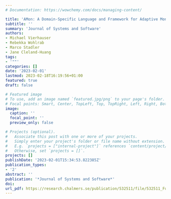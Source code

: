 ```yaml
---
# Documentation: https://wowchemy.com/docs/managing-content/

title: 'AMon: A Domain-Specific Language and Framework for Adaptive Monitoring of Cyber-Physical Systems'
subtitle: ''
summary: 'Journal of Systems and Software'
authors:
- Michael Vierhauser
- Rebekka Wohlrab
- Marco Stadler
- Jane Cleland-Huang
tags:
- '""'
categories: []
date: '2023-02-01'
lastmod: 2023-02-18T16:19:56+01:00
featured: true
draft: false

# Featured image
# To use, add an image named `featured.jpg/png` to your page's folder.
# Focal points: Smart, Center, TopLeft, Top, TopRight, Left, Right, BottomLeft, Bottom, BottomRight.
image:
  caption: ''
  focal_point: ''
  preview_only: false

# Projects (optional).
#   Associate this post with one or more of your projects.
#   Simply enter your project's folder or file name without extension.
#   E.g. `projects = ["internal-project"]` references `content/project/deep-learning/index.md`.
#   Otherwise, set `projects = []`.
projects: []
publishDate: '2023-02-01T15:34:53.822385Z'
publication_types:
- '2'
abstract: ''
publication: '*Journal of Systems and Software*'
doi:
url_pdf: https://research.chalmers.se/publication/532511/file/532511_Fulltext.pdf
---
```

